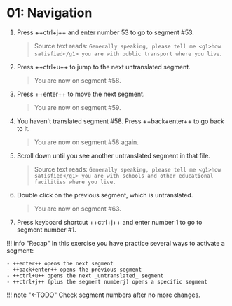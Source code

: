 # 01: Navigation
<!--
- Ctrl+U
- Enter / Ctrl+Enter
- Double click
- Ctrl+J
-->

<!---Check segment numbers!!-->

1. Press ++ctrl+j++ and enter number 53 to go to segment #53.
	
	> Source text reads: `Generally speaking, please tell me <g1>how satisfied</g1> you are with public transport where you live`.

3. Press ++ctrl+u++ to jump to the next untranslated segment.

	> You are now on segment #58.

4. Press ++enter++ to move the next segment.

	> You are now on segment #59.

6. You haven't translated segment #58. Press ++back+enter++ to go back to it.

	> You are now on segment #58 again.

7. Scroll down until you see another untranslated segment in that file. 

	> Source text reads: `Generally speaking, please tell me <g1>how satisfied</g1> you are with schools and other educational facilities where you live.`

8. Double click on the previous segment, which is untranslated.

	> You are now on segment #63.

8. Press keyboard shortcut ++ctrl+j++ and enter number 1 to go to segment number #1.

!!! info "Recap" 
	In this exercise you have practice several ways to activate a segment:

	- ++enter++ opens the next segment
	- ++back+enter++ opens the previous segment
	- ++ctrl+u++ opens the next _untranslated_ segment
	- ++ctrl+j++ (plus the segment numberj) opens a specific segment

!!! note "←TODO"
	Check segment numbers after no more changes.